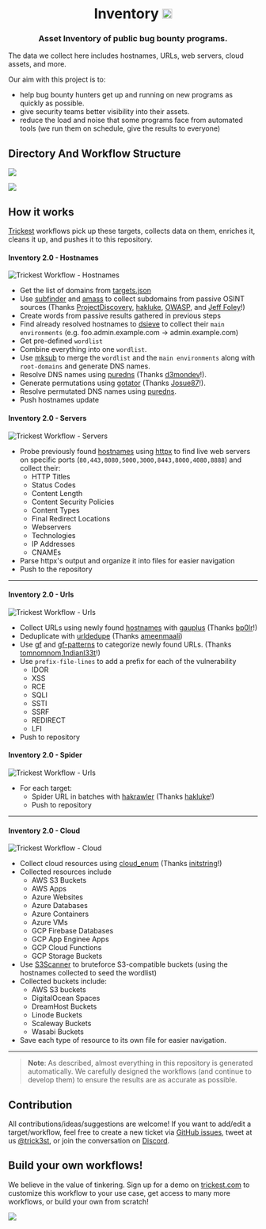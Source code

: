 <h1 align="center">Inventory <a href="https://twitter.com/intent/tweet?text=Inventory%20-%20Asset%20Inventory%20of%20public%20bug%20bounty%20programs.%20https://github.com/trickest/inventory%20by%20%40trick3st&hashtags=security,bugbounty,bugbountytips,assets,infosec,cybersecurity,recon,reconnaissance"><img src="https://img.shields.io/badge/Tweet--lightgrey?logo=twitter&style=social" alt="Tweet" height="20"/></a></h1>
<h3 align="center">Asset Inventory of public bug bounty programs.</h3>

The data we collect here includes hostnames, URLs, web servers, cloud assets, and more.

Our aim with this project is to:

- help bug bounty hunters get up and running on new programs as quickly as possible.
- give security teams better visibility into their assets.
- reduce the load and noise that some programs face from automated tools (we run them on schedule, give the results to everyone)

## Directory And Workflow Structure

[<img src="screenshots/inventory-graph.png" />](https://trickest-access.paperform.co/)

[<img src="screenshots/banner.png" />](https://trickest-access.paperform.co/)

## How it works

[Trickest](https://trickest.com) workflows pick up these targets, collects data on them, enriches it, cleans it up, and pushes it to this repository.

#### Inventory 2.0 - Hostnames

![Trickest Workflow - Hostnames](screenshots/inventory-hostnames.png "Trickest Workflow - Inventory 2.0 - Hostnames")

  - Get the list of domains from [targets.json](https://raw.githubusercontent.com/trickest/inventory/main/targets.json)
  - Use [subfinder](https://github.com/projectdiscovery/subfinder) and [amass](https://github.com/OWASP/Amass) to collect subdomains from passive OSINT sources (Thanks [ProjectDiscovery](https://github.com/projectdiscovery), [hakluke](https://github.com/hakluke), [OWASP](https://github.com/OWASP), and [Jeff Foley](https://github.com/caffix)!)
  - Create words from passive results gathered in previous steps
  - Find already resolved hostnames to [dsieve](https://github.com/trickest/dsieve) to collect their `main environments` (e.g. foo.admin.example.com -> admin.example.com)
  - Get pre-defined `wordlist`
  - Combine everything into one `wordlist`.
  - Use [mksub](https://github.com/trickest/mksub) to merge the `wordlist` and the `main environments` along with `root-domains` and generate DNS names.
  - Resolve DNS names using [puredns](https://github.com/d3mondev/puredns) (Thanks [d3mondev](https://github.com/d3mondev)!).
  - Generate permutations using [gotator](https://github.com/Josue87/gotator) (Thanks [Josue87](https://github.com/Josue87)!).
  - Resolve permutated DNS names using [puredns](https://github.com/d3mondev/puredns).
  - Push hostnames update

#### Inventory 2.0 - Servers

![Trickest Workflow - Servers](screenshots/inventory-servers.png "Trickest Workflow - Inventory 2.0 - Hostnames")

  - Probe previously found [hostnames](#Hostnames) using [httpx](https://github.com/projectdiscovery/httpx) to find live web servers on specific ports (`80,443,8080,5000,3000,8443,8000,4080,8888`) and collect their:
      - HTTP Titles
      - Status Codes
      - Content Length
      - Content Security Policies
      - Content Types
      - Final Redirect Locations
      - Webservers
      - Technologies
      - IP Addresses
      - CNAMEs
  - Parse httpx's output and organize it into files for easier navigation
  - Push to the repository

---

#### Inventory 2.0 - Urls

![Trickest Workflow - Urls](screenshots/inventory-urls.png "Trickest Workflow - Inventory 2.0 - Hostnames")

  - Collect URLs using newly found [hostnames](#Hostnames) with [gauplus](https://github.com/bp0lr/gauplus) (Thanks [bp0lr](https://github.com/bp0lr)!)
  - Deduplicate with [urldedupe](https://github.com/ameenmaali/urldedupe) (Thanks [ameenmaali](https://github.com/ameenmaali))
  - Use [gf](https://github.com/tomnomnom/gf) and [gf-patterns](https://github.com/1ndianl33t/Gf-Patterns) to categorize newly found URLs. (Thanks [tomnomnom](https://github.com/tomnomnom),[1ndianl33t](https://github.com/1ndianl33t)!)
  - Use `prefix-file-lines` to add a prefix for each of the vulnerability
    - IDOR
    - XSS
    - RCE
    - SQLI
    - SSTI
    - SSRF
    - REDIRECT
    - LFI
  - Push to repository

#### Inventory 2.0 - Spider

![Trickest Workflow - Urls](screenshots/inventory-spider.png "Trickest Workflow - Inventory 2.0 - Hostnames")

- For each target:
    - Spider URL in batches with [hakrawler](https://github.com/hakluke/hakrawler) (Thanks [hakluke](https://github.com/hakluke)!)
    - Push to repository
---

#### Inventory 2.0 - Cloud


![Trickest Workflow - Cloud](screenshots/inventory-cloud.png "Trickest Workflow - Inventory 2.0 - Hostnames")

  - Collect cloud resources using [cloud_enum](https://github.com/initstring/cloud_enum) (Thanks [initstring](https://github.com/initstring/cloud_enum)!)
  - Collected resources include
      - AWS S3 Buckets 
      - AWS Apps
      - Azure Websites
      - Azure Databases
      - Azure Containers
      - Azure VMs
      - GCP Firebase Databases
      - GCP App Enginee Apps
      - GCP Cloud Functions
      - GCP Storage Buckets
  - Use [S3Scanner](https://github.com/sa7mon/S3Scanner) to bruteforce S3-compatible buckets (using the hostnames collected to seed the wordlist)
  - Collected buckets include:
      - AWS S3 buckets
      - DigitalOcean Spaces
      - DreamHost Buckets
      - Linode Buckets
      - Scaleway Buckets
      - Wasabi Buckets
  - Save each type of resource to its own file for easier navigation.

---

> **Note**: As described, almost everything in this repository is generated automatically. We carefully designed the workflows (and continue to develop them) to ensure the results are as accurate as possible.

## Contribution
All contributions/ideas/suggestions are welcome! If you want to add/edit a target/workflow, feel free to create a new ticket via [GitHub issues](https://github.com/trickest/inventory/issues), tweet at us [@trick3st](https://twitter.com/trick3st), or join the conversation on [Discord](https://discord.gg/7HZmFYTGcQ).

## Build your own workflows!
We believe in the value of tinkering. Sign up for a demo on [trickest.com](https://trickest.com) to customize this workflow to your use case, get access to many more workflows, or build your own from scratch!

[<img src="screenshots/banner.png" />](https://trickest-access.paperform.co/)

